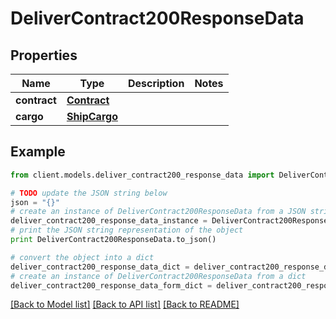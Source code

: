 # DeliverContract200ResponseData


## Properties

Name | Type | Description | Notes
------------ | ------------- | ------------- | -------------
**contract** | [**Contract**](Contract.md) |  | 
**cargo** | [**ShipCargo**](ShipCargo.md) |  | 

## Example

```python
from client.models.deliver_contract200_response_data import DeliverContract200ResponseData

# TODO update the JSON string below
json = "{}"
# create an instance of DeliverContract200ResponseData from a JSON string
deliver_contract200_response_data_instance = DeliverContract200ResponseData.from_json(json)
# print the JSON string representation of the object
print DeliverContract200ResponseData.to_json()

# convert the object into a dict
deliver_contract200_response_data_dict = deliver_contract200_response_data_instance.to_dict()
# create an instance of DeliverContract200ResponseData from a dict
deliver_contract200_response_data_form_dict = deliver_contract200_response_data.from_dict(deliver_contract200_response_data_dict)
```
[[Back to Model list]](../README.md#documentation-for-models) [[Back to API list]](../README.md#documentation-for-api-endpoints) [[Back to README]](../README.md)



